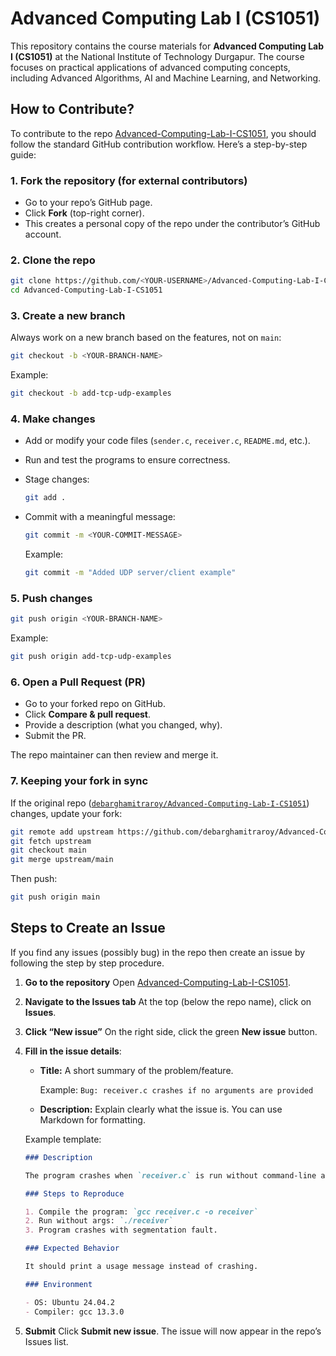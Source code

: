 # Advanced Computing Lab I (CS1051)

This repository contains the course materials for **Advanced Computing Lab I (CS1051)** at the National Institute of Technology Durgapur. The course focuses on practical applications of advanced computing concepts, including Advanced Algorithms, AI and Machine Learning, and Networking.

## How to Contribute?

To contribute to the repo [Advanced-Computing-Lab-I-CS1051][def1], you should follow the standard GitHub contribution workflow. Here’s a step-by-step guide:

### 1. Fork the repository (for external contributors)

- Go to your repo’s GitHub page.
- Click **Fork** (top-right corner).
- This creates a personal copy of the repo under the contributor’s GitHub account.

### 2. Clone the repo

```bash
git clone https://github.com/<YOUR-USERNAME>/Advanced-Computing-Lab-I-CS1051.git
cd Advanced-Computing-Lab-I-CS1051
```

### 3. Create a new branch

Always work on a new branch based on the features, not on `main`:

```bash
git checkout -b <YOUR-BRANCH-NAME>
```

Example:

```bash
git checkout -b add-tcp-udp-examples
```

### 4. Make changes

- Add or modify your code files (`sender.c`, `receiver.c`, `README.md`, etc.).
- Run and test the programs to ensure correctness.
- Stage changes:

  ```bash
  git add .
  ```

- Commit with a meaningful message:

  ```bash
  git commit -m <YOUR-COMMIT-MESSAGE>
  ```

  Example:

  ```bash
  git commit -m "Added UDP server/client example"
  ```

### 5. Push changes

```bash
git push origin <YOUR-BRANCH-NAME>
```

Example:

```bash
git push origin add-tcp-udp-examples
```

### 6. Open a Pull Request (PR)

- Go to your forked repo on GitHub.
- Click **Compare & pull request**.
- Provide a description (what you changed, why).
- Submit the PR.

The repo maintainer can then review and merge it.

### 7. Keeping your fork in sync

If the original repo ([`debarghamitraroy/Advanced-Computing-Lab-I-CS1051`][def1]) changes, update your fork:

```bash
git remote add upstream https://github.com/debarghamitraroy/Advanced-Computing-Lab-I-CS1051.git
git fetch upstream
git checkout main
git merge upstream/main
```

Then push:

```bash
git push origin main
```

## Steps to Create an Issue

If you find any issues (possibly bug) in the repo then create an issue by following the step by step procedure.

1. **Go to the repository**
   Open [Advanced-Computing-Lab-I-CS1051](https://github.com/debarghamitraroy/Advanced-Computing-Lab-I-CS1051).

2. **Navigate to the Issues tab**
   At the top (below the repo name), click on **Issues**.

3. **Click “New issue”**
   On the right side, click the green **New issue** button.

4. **Fill in the issue details**:

   - **Title:** A short summary of the problem/feature.

     Example: `Bug: receiver.c crashes if no arguments are provided`

   - **Description:** Explain clearly what the issue is.
     You can use Markdown for formatting.

   Example template:

   ```markdown
   ### Description

   The program crashes when `receiver.c` is run without command-line arguments.

   ### Steps to Reproduce

   1. Compile the program: `gcc receiver.c -o receiver`
   2. Run without args: `./receiver`
   3. Program crashes with segmentation fault.

   ### Expected Behavior

   It should print a usage message instead of crashing.

   ### Environment

   - OS: Ubuntu 24.04.2
   - Compiler: gcc 13.3.0
   ```

5. **Submit**
   Click **Submit new issue**. The issue will now appear in the repo’s Issues list.

[def1]: https://github.com/debarghamitraroy/Advanced-Computing-Lab-I-CS1051
